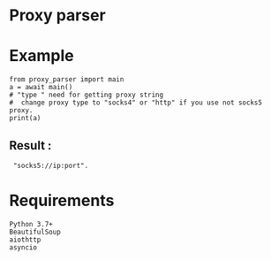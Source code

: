 # Proxy parser

#
# Example
```
from proxy_parser import main
a = await main()
# "type " need for getting proxy string
#  change proxy type to "socks4" or "http" if you use not socks5 proxy.
print(a)
```
## Result :
```
 "socks5://ip:port".
```
#
# **Requirements**
```
Python 3.7+
BeautifulSoup
aiothttp
asyncio
```
